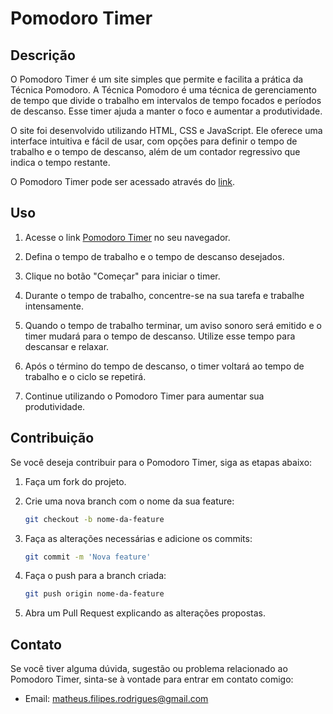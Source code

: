# Pomodoro Timer

## Descrição

O Pomodoro Timer é um site simples que permite e facilita a prática da Técnica Pomodoro. A Técnica Pomodoro é uma técnica de gerenciamento de tempo que divide o trabalho em intervalos de tempo focados e períodos de descanso. Esse timer ajuda a manter o foco e aumentar a produtividade.

O site foi desenvolvido utilizando HTML, CSS e JavaScript. Ele oferece uma interface intuitiva e fácil de usar, com opções para definir o tempo de trabalho e o tempo de descanso, além de um contador regressivo que indica o tempo restante.

O Pomodoro Timer pode ser acessado através do [link](https://matheusfilipe.github.io/PomodoroTimer/).

## Uso

1. Acesse o link [Pomodoro Timer](https://matheusfilipe.github.io/PomodoroTimer/) no seu navegador.

2. Defina o tempo de trabalho e o tempo de descanso desejados.

3. Clique no botão "Começar" para iniciar o timer.

4. Durante o tempo de trabalho, concentre-se na sua tarefa e trabalhe intensamente.

5. Quando o tempo de trabalho terminar, um aviso sonoro será emitido e o timer mudará para o tempo de descanso. Utilize esse tempo para descansar e relaxar.

6. Após o término do tempo de descanso, o timer voltará ao tempo de trabalho e o ciclo se repetirá.

7. Continue utilizando o Pomodoro Timer para aumentar sua produtividade.

## Contribuição

Se você deseja contribuir para o Pomodoro Timer, siga as etapas abaixo:

1. Faça um fork do projeto.

2. Crie uma nova branch com o nome da sua feature:
   ```bash
   git checkout -b nome-da-feature
   ```

3. Faça as alterações necessárias e adicione os commits:
    ```bash
    git commit -m 'Nova feature'
    ```

4. Faça o push para a branch criada:
    ```bash
    git push origin nome-da-feature
    ```

5. Abra um Pull Request explicando as alterações propostas.

## Contato

Se você tiver alguma dúvida, sugestão ou problema relacionado ao Pomodoro Timer, sinta-se à vontade para entrar em contato comigo:

 - Email: matheus.filipes.rodrigues@gmail.com